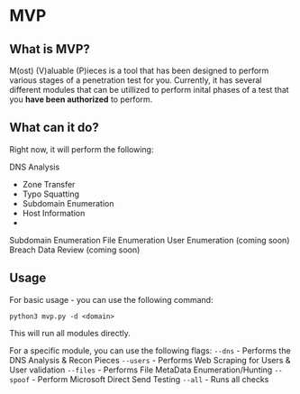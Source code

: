 # MVP

## What is MVP?

M(ost) (V)aluable (P)ieces is a tool that has been designed to perform various stages of a penetration test for you. Currently, it has several different modules that can be utillized to perform inital phases of a test that you **have been authorized** to perform. 

## What can it do? 

Right now, it will perform the following: 

DNS Analysis
  - Zone Transfer
  - Typo Squatting
  - Subdomain Enumeration
  - Host Information
  - 
Subdomain Enumeration
File Enumeration
User Enumeration (coming soon)
Breach Data Review (coming soon)


## Usage 

For basic usage - you can use the following command: 

`python3 mvp.py -d <domain>`

This will run all modules directly. 

For a specific module, you can use the following flags: 
`--dns` - Performs the DNS Analysis & Recon Pieces 
`--users` - Performs Web Scraping for Users & User validation
`--files` - Performs File MetaData Enumeration/Hunting
`--spoof` - Perform Microsoft Direct Send Testing
`--all` - Runs all checks

